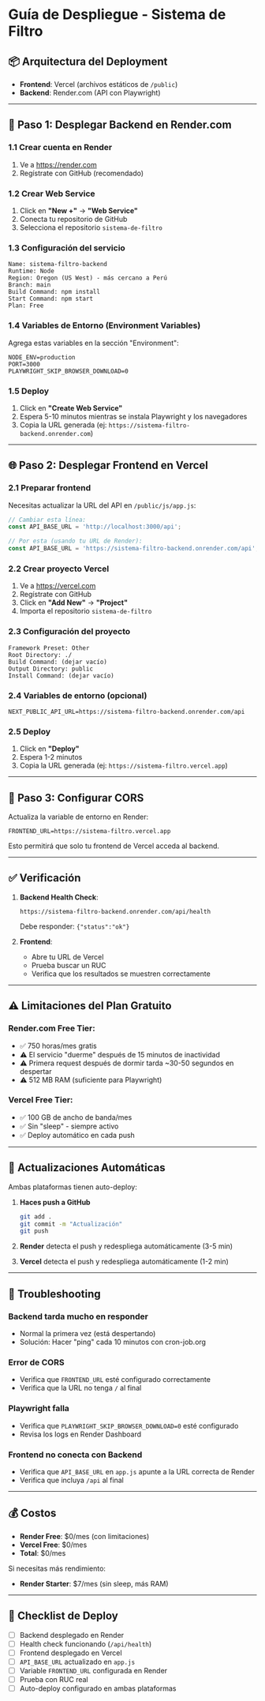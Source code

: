 # Guía de Despliegue - Sistema de Filtro

## 📦 Arquitectura del Deployment

- **Frontend**: Vercel (archivos estáticos de `/public`)
- **Backend**: Render.com (API con Playwright)

---

## 🚀 Paso 1: Desplegar Backend en Render.com

### 1.1 Crear cuenta en Render
1. Ve a https://render.com
2. Regístrate con GitHub (recomendado)

### 1.2 Crear Web Service
1. Click en **"New +"** → **"Web Service"**
2. Conecta tu repositorio de GitHub
3. Selecciona el repositorio `sistema-de-filtro`

### 1.3 Configuración del servicio
```
Name: sistema-filtro-backend
Runtime: Node
Region: Oregon (US West) - más cercano a Perú
Branch: main
Build Command: npm install
Start Command: npm start
Plan: Free
```

### 1.4 Variables de Entorno (Environment Variables)
Agrega estas variables en la sección "Environment":
```
NODE_ENV=production
PORT=3000
PLAYWRIGHT_SKIP_BROWSER_DOWNLOAD=0
```

### 1.5 Deploy
1. Click en **"Create Web Service"**
2. Espera 5-10 minutos mientras se instala Playwright y los navegadores
3. Copia la URL generada (ej: `https://sistema-filtro-backend.onrender.com`)

---

## 🌐 Paso 2: Desplegar Frontend en Vercel

### 2.1 Preparar frontend
Necesitas actualizar la URL del API en `/public/js/app.js`:

```javascript
// Cambiar esta línea:
const API_BASE_URL = 'http://localhost:3000/api';

// Por esta (usando tu URL de Render):
const API_BASE_URL = 'https://sistema-filtro-backend.onrender.com/api';
```

### 2.2 Crear proyecto Vercel
1. Ve a https://vercel.com
2. Regístrate con GitHub
3. Click en **"Add New"** → **"Project"**
4. Importa el repositorio `sistema-de-filtro`

### 2.3 Configuración del proyecto
```
Framework Preset: Other
Root Directory: ./
Build Command: (dejar vacío)
Output Directory: public
Install Command: (dejar vacío)
```

### 2.4 Variables de entorno (opcional)
```
NEXT_PUBLIC_API_URL=https://sistema-filtro-backend.onrender.com/api
```

### 2.5 Deploy
1. Click en **"Deploy"**
2. Espera 1-2 minutos
3. Copia la URL generada (ej: `https://sistema-filtro.vercel.app`)

---

## 🔧 Paso 3: Configurar CORS

Actualiza la variable de entorno en Render:

```
FRONTEND_URL=https://sistema-filtro.vercel.app
```

Esto permitirá que solo tu frontend de Vercel acceda al backend.

---

## ✅ Verificación

1. **Backend Health Check**:
   ```
   https://sistema-filtro-backend.onrender.com/api/health
   ```
   Debe responder: `{"status":"ok"}`

2. **Frontend**:
   - Abre tu URL de Vercel
   - Prueba buscar un RUC
   - Verifica que los resultados se muestren correctamente

---

## ⚠️ Limitaciones del Plan Gratuito

### Render.com Free Tier:
- ✅ 750 horas/mes gratis
- ⚠️ El servicio "duerme" después de 15 minutos de inactividad
- ⚠️ Primera request después de dormir tarda ~30-50 segundos en despertar
- ⚠️ 512 MB RAM (suficiente para Playwright)

### Vercel Free Tier:
- ✅ 100 GB de ancho de banda/mes
- ✅ Sin "sleep" - siempre activo
- ✅ Deploy automático en cada push

---

## 🔄 Actualizaciones Automáticas

Ambas plataformas tienen auto-deploy:

1. **Haces push a GitHub**
   ```bash
   git add .
   git commit -m "Actualización"
   git push
   ```

2. **Render** detecta el push y redespliega automáticamente (3-5 min)
3. **Vercel** detecta el push y redespliega automáticamente (1-2 min)

---

## 🐛 Troubleshooting

### Backend tarda mucho en responder
- Normal la primera vez (está despertando)
- Solución: Hacer "ping" cada 10 minutos con cron-job.org

### Error de CORS
- Verifica que `FRONTEND_URL` esté configurado correctamente
- Verifica que la URL no tenga `/` al final

### Playwright falla
- Verifica que `PLAYWRIGHT_SKIP_BROWSER_DOWNLOAD=0` esté configurado
- Revisa los logs en Render Dashboard

### Frontend no conecta con Backend
- Verifica que `API_BASE_URL` en `app.js` apunte a la URL correcta de Render
- Verifica que incluya `/api` al final

---

## 💰 Costos

- **Render Free**: $0/mes (con limitaciones)
- **Vercel Free**: $0/mes
- **Total**: $0/mes

Si necesitas más rendimiento:
- **Render Starter**: $7/mes (sin sleep, más RAM)

---

## 📝 Checklist de Deploy

- [ ] Backend desplegado en Render
- [ ] Health check funcionando (`/api/health`)
- [ ] Frontend desplegado en Vercel
- [ ] `API_BASE_URL` actualizado en `app.js`
- [ ] Variable `FRONTEND_URL` configurada en Render
- [ ] Prueba con RUC real
- [ ] Auto-deploy configurado en ambas plataformas
